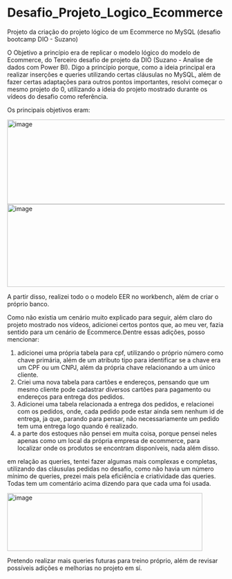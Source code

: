 # Desafio_Projeto_Logico_Ecommerce
Projeto da criação do projeto lógico de um Ecommerce no MySQL (desafio bootcamp DIO - Suzano)

O Objetivo a princípio era de replicar o modelo lógico do modelo de Ecommerce, do Terceiro desafio de projeto da DIO (Suzano - Analise de dados com Power BI).
Digo a princípio porque, como a ideia principal era realizar inserções e queries utilizando certas cláusulas no MySQL, além de fazer certas adaptações para
outros pontos importantes, resolvi começar o mesmo projeto do 0, utilizando a ideia do projeto mostrado durante os vídeos do desafio como referência.

Os principais objetivos eram:

<img width="1209" height="196" alt="image" src="https://github.com/user-attachments/assets/34295684-1494-461b-a6ce-4c73e0f992f3" />
<img width="693" height="192" alt="image" src="https://github.com/user-attachments/assets/d4fe53ba-c41d-4bf9-940c-cab2acef345e" />

A partir disso, realizei todo o o modelo EER no workbench, além de criar o próprio banco.

Como não existia um cenário muito explicado para seguir, além claro do projeto mostrado nos vídeos, adicionei certos pontos que, ao meu ver,
fazia sentido para um cenário de Ecommerce.Dentre essas adições, posso mencionar:


  1. adicionei uma própria tabela para cpf, utilizando o próprio número como chave primária, além de um atributo tipo para identificar se a chave era
     um CPF ou um CNPJ, além da própria chave relacionando a um único cliente.
  2. Criei uma nova tabela para cartões e endereços, pensando que um mesmo cliente pode cadastrar diversos cartões para pagamento ou endereços para entrega dos
     pedidos.
  3. Adicionei uma tabela relacionada a entrega dos pedidos, e relacionei com os pedidos, onde, cada pedido pode estar ainda sem nenhum id de entrega, ja que, parando
     para pensar, não necessariamente um pedido tem uma entrega logo quando é realizado.
  4. a parte dos estoques não pensei em muita coisa, porque pensei neles apenas como um local da própria empresa de ecommerce, para localizar onde os produtos se encontram
     disponíveis, nada além disso.

em relação as queries, tentei fazer algumas mais complexas e completas, utilizando das cláusulas pedidas no desafio, como não havia um número mínimo de queries, prezei mais pela
eficiência e criatividade das queries. Todas tem um comentário acima dizendo para que cada uma foi usada.

<img width="452" height="134" alt="image" src="https://github.com/user-attachments/assets/79dca918-5d6c-4b36-be65-f997d23d994d" />


Pretendo realizar mais queries futuras para treino próprio, além de revisar possíveis adições e melhorias no projeto em sí.
